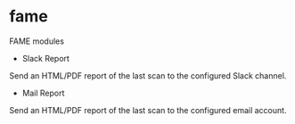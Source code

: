 # fame
FAME modules
* Slack Report

Send an HTML/PDF report of the last scan to the configured Slack channel.

* Mail Report

Send an HTML/PDF report of the last scan to the configured email account.

